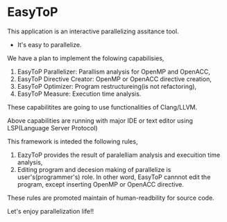 # EasyToP
This application is an interactive parallelizing assitance tool.

* It's easy to parallelize.

We have a plan to implement the folowing capabilisies,

1. EasyToP Parallelizer: Parallism analysis for OpenMP and OpenACC,
2. EasyToP Directive Creator: OpenMP or OpenACC directive creation,
3. EasyToP Optimizer: Program restructureing(is not refactoring),
4. EasyToP Measure: Execution time analysis.

These capabilitites are going to use functionalities of Clang/LLVM.

Above capabilities are running with major IDE or text editor using LSP(Language Server Protocol)

This framework is inteded the following rules,

1. EazyToP provides the result of paralelliam analysis and execuition time analysis,
2. Editing program and decesion making of parallelize is user's(programmer's) role. In other word, EasyToP cannnot edit the program, except inserting OpenMP or OpenACC directive.

These rules are promoted maintain of human-readbility for source code. 

Let's enjoy parallelization life!!

